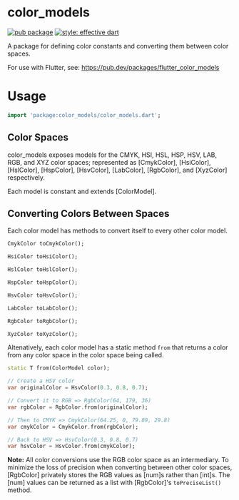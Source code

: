 # color_models

[![pub package](https://img.shields.io/pub/v/color_models.svg)](https://pub.dartlang.org/packages/color_models)
[![style: effective dart](https://img.shields.io/badge/style-effective_dart-40c4ff.svg)](https://github.com/tenhobi/effective_dart)

A package for defining color constants and converting them between color spaces.

For use with Flutter, see:
https://pub.dev/packages/flutter_color_models


# Usage

```dart
import 'package:color_models/color_models.dart';
```

## Color Spaces

color_models exposes models for the CMYK, HSI, HSL, HSP, HSV, LAB, RGB,
and XYZ color spaces; represented as [CmykColor], [HsiColor], [HslColor],
[HspColor], [HsvColor], [LabColor], [RgbColor], and [XyzColor] respectively.

Each model is constant and extends [ColorModel].

## Converting Colors Between Spaces

Each color model has methods to convert itself to every other color model.

```dart
CmykColor toCmykColor();

HsiColor toHsiColor();

HslColor toHslColor();

HspColor toHspColor();

HsvColor toHsvColor();

LabColor toLabColor();

RgbColor toRgbColor();

XyzColor toXyzColor();
```

Altenatively, each color model has a static method `from` that returns
a color from any color space in the color space being called.

```dart
static T from(ColorModel color);
```

```dart
// Create a HSV color
var originalColor = HsvColor(0.3, 0.8, 0.7);

// Convert it to RGB => RgbColor(64, 179, 36)
var rgbColor = RgbColor.from(originalColor);

// Then to CMYK => CmykColor(64.25, 0, 79.89, 29.8)
var cmykColor = CmykColor.from(rgbColor);

// Back to HSV => HsvColor(0.3, 0.8, 0.7)
var hsvColor = HsvColor.from(cmykColor);
```

__Note:__ All color conversions use the RGB color space as an
intermediary. To minimize the loss of precision when converting
between other color spaces, [RgbColor] privately stores the RGB
values as [num]s rather than [int]s. The [num] values can be
returned as a list with [RgbColor]'s `toPreciseList()` method.
